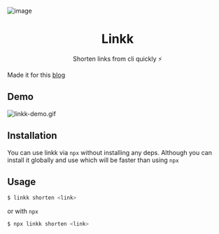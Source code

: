 ![image](https://user-images.githubusercontent.com/69138026/160645799-dc571ccd-0fdc-459c-9fa7-f3bbc57fa77b.png)

<h1 align="center">Linkk</h1>
<p align="center">Shorten links from cli quickly ⚡</p>

Made it for this [blog](https://lalit2005.hashnode.dev/create-cli-apps-the-easy-way-with-cac-in-less-than-50-lines)

## Demo 

![linkk-demo.gif](https://cdn.hashnode.com/res/hashnode/image/upload/v1648566648952/3tgZvcAEY.gif)

## Installation

You can use linkk via `npx` without installing any deps. Although you can install it globally and use which will be faster than using `npx`

## Usage

```bash
$ linkk shorten <link>
```
or with `npx`

```bash
$ npx linkk shorten <link>
```
